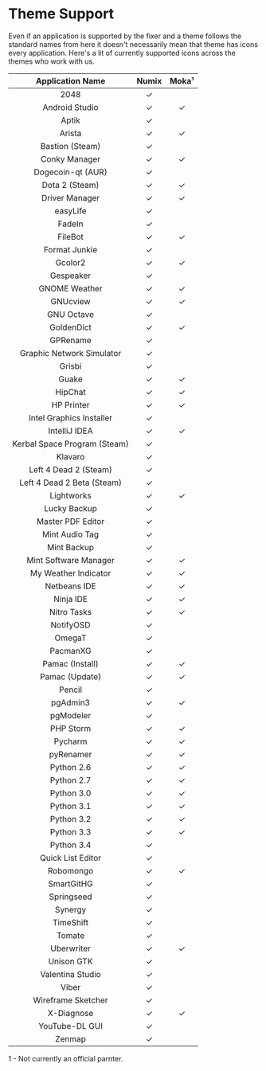 Theme Support
================

Even if an application is supported by the fixer and a theme follows the standard names from here it doesn't necessarily mean that theme has icons every application. Here's a lit of currently supported icons across the themes who work with us.

| Application Name | Numix | Moka¹ |
| :---------------: | :---------------: | :---------------: |
| 2048 | ✓ |   |
| Android Studio | ✓ | ✓ |
| Aptik | ✓ |   |
| Arista | ✓ | ✓ |
| Bastion (Steam) | ✓ |   |
| Conky Manager | ✓ | ✓ |
| Dogecoin-qt (AUR) | ✓ |   |
| Dota 2 (Steam) | ✓ | ✓ |
| Driver Manager | ✓ | ✓ |
| easyLife | ✓ |   |
| FadeIn | ✓ |   |
| FileBot | ✓ | ✓ |
| Format Junkie | ✓ |   |
| Gcolor2 | ✓ | ✓ |
| Gespeaker | ✓ |   |
| GNOME Weather | ✓ | ✓ |
| GNUcview | ✓ | ✓ |
| GNU Octave | ✓ |   |
| GoldenDict | ✓ | ✓ |
| GPRename | ✓ |   |
| Graphic Network Simulator | ✓ |   |
| Grisbi | ✓ |   |
| Guake | ✓ | ✓ |
| HipChat | ✓ | ✓ |
| HP Printer | ✓ | ✓ |
| Intel Graphics Installer | ✓ |   |
| IntelliJ IDEA | ✓ | ✓ |
| Kerbal Space Program (Steam) | ✓ |   |
| Klavaro | ✓ |   |
| Left 4 Dead 2 (Steam) | ✓ |   |
| Left 4 Dead 2 Beta (Steam) | ✓ |   |
| Lightworks | ✓ | ✓ |
| Lucky Backup | ✓ |   |
| Master PDF Editor | ✓ |   |
| Mint Audio Tag | ✓ |   |
| Mint Backup | ✓ |   |
| Mint Software Manager | ✓ | ✓ |
| My Weather Indicator | ✓ | ✓ |
| Netbeans IDE | ✓ | ✓ |
| Ninja IDE | ✓ | ✓ |
| Nitro Tasks | ✓ | ✓ |
| NotifyOSD | ✓ |   |
| OmegaT | ✓ |   |
| PacmanXG | ✓ |   |
| Pamac (Install) | ✓ | ✓ |
| Pamac (Update) | ✓ | ✓ |
| Pencil | ✓ |   |
| pgAdmin3 | ✓ | ✓ |
| pgModeler | ✓ |   |
| PHP Storm | ✓ | ✓ |
| Pycharm | ✓ | ✓ |
| pyRenamer | ✓ | ✓ |
| Python 2.6 | ✓ | ✓ |
| Python 2.7 | ✓ | ✓ |
| Python 3.0 | ✓ | ✓ |
| Python 3.1 | ✓ | ✓ |
| Python 3.2 | ✓ | ✓ |
| Python 3.3 | ✓ | ✓ |
| Python 3.4 | ✓ |   |
| Quick List Editor | ✓ |   |
| Robomongo | ✓ | ✓ |
| SmartGitHG | ✓ |   |
| Springseed | ✓ |   |
| Synergy | ✓ |   |
| TimeShift | ✓ |   |
| Tomate | ✓ |   |
| Uberwriter | ✓ | ✓ |
| Unison GTK | ✓ |   |
| Valentina Studio | ✓ |   |
| Viber | ✓ |   |
| Wireframe Sketcher | ✓ |   |
| X-Diagnose | ✓ | ✓ |
| YouTube-DL GUI | ✓ |   |
| Zenmap | ✓ |   |

1 - Not currently an official parnter.
